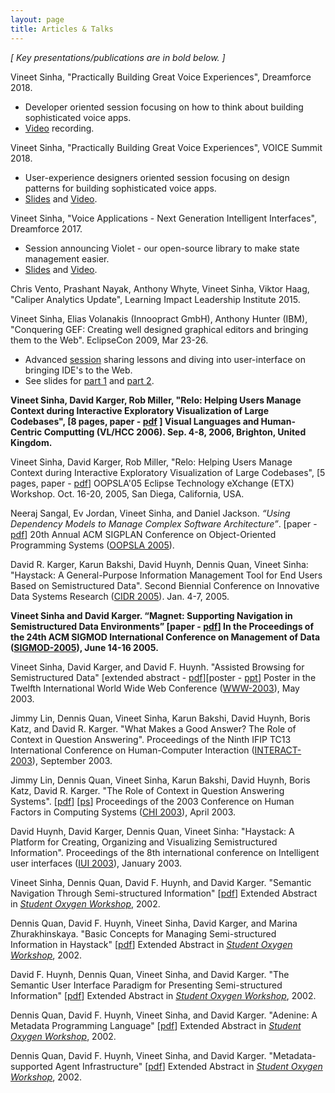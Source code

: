 ```yaml
---
layout: page
title: Articles & Talks
---
```

<style type="text/css">
  .post-content ul {
    margin-top: -15px;
    margin-bottom: 30px;
  }
</style>

_[ Key presentations/publications are in bold below. ]_

Vineet Sinha, "Practically Building Great Voice Experiences", Dreamforce 2018.

* Developer oriented session focusing on how to think about building sophisticated voice apps.
* [Video](https://www.salesforce.com/video/3579625/) recording.

Vineet Sinha, "Practically Building Great Voice Experiences", VOICE Summit 2018.

* User-experience designers oriented session focusing on design patterns for building sophisticated voice apps.
* [Slides](https://www.slideshare.net/vineet-sinha/building-great-voice-experiences) and [Video](https://www.youtube.com/watch?v=14L08pg8aK8).


Vineet Sinha, "Voice Applications - Next Generation Intelligent Interfaces", Dreamforce 2017.

* Session announcing Violet - our open-source library to make state management easier.
* [Slides](https://www.slideshare.net/vineet-sinha/voice-applications-next-generation-intelligent-interfaces) and [Video](https://www.salesforce.com/video/1772082/).


Chris Vento, Prashant Nayak, Anthony Whyte, Vineet Sinha, Viktor Haag, "Caliper Analytics Update", Learning Impact Leadership Institute 2015.


Vineet Sinha, Elias Volanakis (Innoopract GmbH), Anthony Hunter (IBM), "Conquering GEF: Creating well designed graphical editors and bringing them to the Web". EclipseCon 2009, Mar 23-26.

* Advanced [session](https://www.eclipsecon.org/2009/sessionsb6b3.html?id=657) sharing lessons and diving into user-interface on bringing IDE's to the Web.
* See slides for [part 1](https://www.slideshare.net/vineet-sinha/conquering-gef-part-1-effectively-creating-a-well-designed-graphical-editor) and [part 2](https://www.slideshare.net/vineet-sinha/conquering-gef-part2-building-graphical-webapps-with-eclipse).


**Vineet Sinha, David Karger, Rob Miller, "Relo: Helping Users Manage Context during Interactive Exploratory Visualization of Large Codebases", [8 pages, paper - [pdf](http://relo.csail.mit.edu/documentation/relo-vlhcc06.pdf) ] Visual Languages and Human-Centric Computting (VL/HCC 2006). Sep. 4-8, 2006, Brighton, United Kingdom.**

Vineet Sinha, David Karger, Rob Miller, "Relo: Helping Users Manage Context during Interactive Exploratory Visualization of Large Codebases", [5 pages, paper - [pdf](http://relo.csail.mit.edu/documentation/relo-etx05.pdf)] OOPSLA'05 Eclipse Technology eXchange (ETX) Workshop. Oct. 16-20, 2005, San Diega, California, USA.

Neeraj Sangal, Ev Jordan, Vineet Sinha, and Daniel Jackson. _“Using Dependency Models to Manage Complex Software Architecture”_. [paper - [pdf](http://sdg.csail.mit.edu/pubs/2005/oopsla05-dsm.pdf)] 20th Annual ACM SIGPLAN Conference on Object-Oriented Programming Systems ([OOPSLA 2005](http://www.oopsla.org/2005/ShowPage.do?id=Home)).

David R. Karger, Karun Bakshi, David Huynh, Dennis Quan, Vineet Sinha: "Haystack: A General-Purpose Information Management Tool for End Users Based on Semistructured Data". Second Biennial Conference on Innovative Data Systems Research ([CIDR 2005](http://www-db.cs.wisc.edu/cidr/cidr2005/index.html)). Jan. 4-7, 2005.

**Vineet Sinha and David Karger. “Magnet: Supporting Navigation in Semistructured Data Environments” [paper - [pdf](http://haystack.csail.mit.edu/documents/papers/2005/magnet-sigmod2005.pdf)] In the Proceedings of the 24th ACM SIGMOD International Conference on Management of Data ([SIGMOD-2005](http://cimic.rutgers.edu/sigmodpods05/)), June 14-16 2005\.**

Vineet Sinha, David Karger, and David F. Huynh. "Assisted Browsing for Semistructured Data" [extended abstract - [pdf](http://people.csail.mit.edu/vineet/www2003-nav-extabs.pdf)][poster - [ppt](http://people.csail.mit.edu/vineet/www2003-nav-poster.ppt)] Poster in the Twelfth International World Wide Web Conference ([WWW-2003](http://www2003.org/)), May 2003.

Jimmy Lin, Dennis Quan, Vineet Sinha, Karun Bakshi, David Huynh, Boris Katz, and David R. Karger. "What Makes a Good Answer? The Role of Context in Question Answering". Proceedings of the Ninth IFIP TC13 International Conference on Human-Computer Interaction ([INTERACT-2003](http://www.interact2003.org/)), September 2003.

Jimmy Lin, Dennis Quan, Vineet Sinha, Karun Bakshi, David Huynh, Boris Katz, David R. Karger. "The Role of Context in Question Answering Systems". [[pdf](http://people.csail.mit.edu/vineet/pub/Lin-etal-CHI03.pdf)] [[ps](http://people.csail.mit.edu/vineet/pub/Lin-etal-CHI03.ps)] Proceedings of the 2003 Conference on Human Factors in Computing Systems ([CHI 2003](http://www.chi2003.org/)), April 2003.

David Huynh, David Karger, Dennis Quan, Vineet Sinha: "Haystack: A Platform for Creating, Organizing and Visualizing Semistructured Information". Proceedings of the 8th international conference on Intelligent user interfaces ([IUI 2003](http://haystack.csail.mit.edu/documents/papers/2003/iui2003-demo.pdf)), January 2003.

Vineet Sinha, Dennis Quan, David F. Huynh, and David Karger. "Semantic Navigation Through Semi-structured Information" [[pdf](http://haystack.csail.mit.edu/documents/papers/2002/sow2002-semnav.pdf)] Extended Abstract in [_Student Oxygen Workshop_](http://sow.lcs.mit.edu/), 2002.

Dennis Quan, David F. Huynh, Vineet Sinha, David Karger, and Marina Zhurakhinskaya. "Basic Concepts for Managing Semi-structured Information in Haystack" [[pdf](http://haystack.csail.mit.edu/documents/papers/2002/sow2002-ontology.pdf)] Extended Abstract in [_Student Oxygen Workshop_](http://sow.lcs.mit.edu/), 2002.

David F. Huynh, Dennis Quan, Vineet Sinha, and David Karger. "The Semantic User Interface Paradigm for Presenting Semi-structured Information" [[pdf](http://haystack.csail.mit.edu/documents/papers/2002/sow2002-ui.pdf)] Extended Abstract in [_Student Oxygen Workshop_](http://sow.lcs.mit.edu/), 2002.

Dennis Quan, David F. Huynh, Vineet Sinha, and David Karger. "Adenine: A Metadata Programming Language" [[pdf](http://haystack.csail.mit.edu/documents/papers/2002/sow2002-adenine.pdf)] Extended Abstract in [_Student Oxygen Workshop_](http://sow.lcs.mit.edu/), 2002.

Dennis Quan, David F. Huynh, Vineet Sinha, and David Karger. "Metadata-supported Agent Infrastructure" [[pdf](http://haystack.csail.mit.edu/documents/papers/2002/sow2002-agents.pdf)] Extended Abstract in [_Student Oxygen Workshop_](http://sow.lcs.mit.edu/), 2002.

